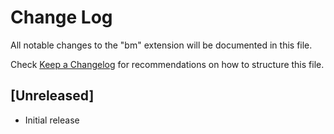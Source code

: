 # Change Log

All notable changes to the "bm" extension will be documented in this file.

Check [Keep a Changelog](http://keepachangelog.com/) for recommendations on how to structure this file.

## [Unreleased]

- Initial release